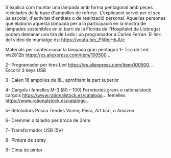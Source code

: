 S'explica com muntar una làmpada amb forma pentagonal amb peces reciclades de la base d'ampolles de refresc. L'explicació servei per el seu ús escolar, d'activitat d'entitats o de realització personal. Aquelles persones que elaborin aquesta làmpada per a la participació en la mostra de làmpades sostenibles en el barri de la Florida de l'Hospitalet de Llobregat podem demanar una tira de Leds i un programador a Carles Ferran.
El link del video de muntatge és: 
https://youtu.be/_F50ejHbJUc

Materials per confeccionar la làmpada gran pentàgon
1- Tira de Led ws2812b
https://es.aliexpress.com/item/100500...

2- Programador per tires Led
https://es.aliexpress.com/item/100500...  
Escollir 3 keys USB

3- Calen 18 ampolles de 8L, aprofitant la part superior

4- Cargols i femelles M-3 (80 – 100) Ferreteries grans o rationalstock
cargols https://www.rationalstock.es/catalogo...
femelles
https://www.rationalstock.es/catalogo...

5- Retoladors Posca
Tendes Vicenç Piera, Art bcn, o Amazon

6- Dremmel o taladro per broca de 3mm

7- Transformador USB (5V)

8- Pintura de spray

9- Cinta de pintor
